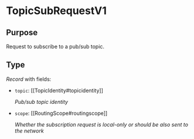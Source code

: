# TopicSubRequestV1

## Purpose

<!-- --8<-- [start:purpose] -->
Request to subscribe to a pub/sub topic.
<!-- --8<-- [end:purpose] -->

## Type

<!-- --8<-- [start:type] -->
<div class="type" markdown>


*Record* with fields:

- `topic`: [[TopicIdentity#topicidentity]]

  *Pub/sub  topic identity*

- `scope`: [[RoutingScope#routingscope]]

  *Whether the subscription request is local-only or should be also sent to the network*

</div>
<!-- --8<-- [end:type] -->

